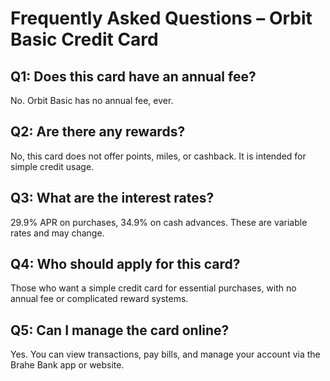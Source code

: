 # Frequently Asked Questions – Orbit Basic Credit Card

## Q1: Does this card have an annual fee?

No. Orbit Basic has no annual fee, ever.

## Q2: Are there any rewards?

No, this card does not offer points, miles, or cashback. It is intended for simple credit usage.

## Q3: What are the interest rates?

29.9% APR on purchases, 34.9% on cash advances. These are variable rates and may change.

## Q4: Who should apply for this card?

Those who want a simple credit card for essential purchases, with no annual fee or complicated reward systems.

## Q5: Can I manage the card online?

Yes. You can view transactions, pay bills, and manage your account via the Brahe Bank app or website.
